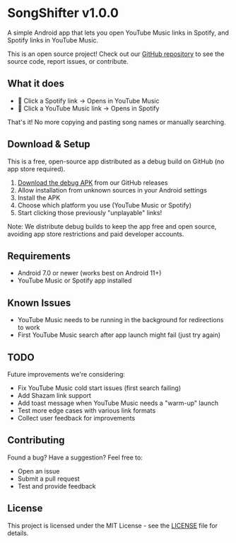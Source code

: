 # SongShifter v1.0.0

A simple Android app that lets you open YouTube Music links in Spotify, and Spotify links in YouTube Music.

This is an open source project! Check out our [GitHub repository](https://github.com/rcoenen/songshifter-android) to see the source code, report issues, or contribute.

## What it does

- 🎵 Click a Spotify link → Opens in YouTube Music
- 🎵 Click a YouTube Music link → Opens in Spotify

That's it! No more copying and pasting song names or manually searching.

## Download & Setup

This is a free, open-source app distributed as a debug build on GitHub (no app store required).

1. [Download the debug APK](https://github.com/rcoenen/songshifter-android/releases/tag/v1.0.0) from our GitHub releases
2. Allow installation from unknown sources in your Android settings
3. Install the APK
4. Choose which platform you use (YouTube Music or Spotify)
5. Start clicking those previously "unplayable" links!

Note: We distribute debug builds to keep the app free and open source, avoiding app store restrictions and paid developer accounts.

## Requirements

- Android 7.0 or newer (works best on Android 11+)
- YouTube Music or Spotify app installed

## Known Issues

- YouTube Music needs to be running in the background for redirections to work
- First YouTube Music search after app launch might fail (just try again)

## TODO

Future improvements we're considering:

- Fix YouTube Music cold start issues (first search failing)
- Add Shazam link support
- Add toast message when YouTube Music needs a "warm-up" launch
- Test more edge cases with various link formats
- Collect user feedback for improvements

## Contributing

Found a bug? Have a suggestion? Feel free to:

- Open an issue
- Submit a pull request
- Test and provide feedback

## License

This project is licensed under the MIT License - see the [LICENSE](LICENSE) file for details.
